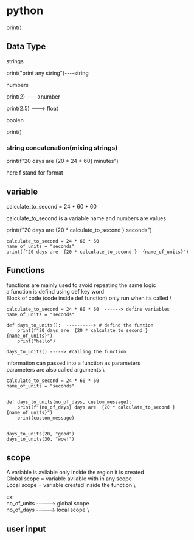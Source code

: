 # python

print()
## Data Type
strings

print("print any string")----string

numbers

print(2) --->number

print(2.5)  ---> float

boolen

print()

### string concatenation(mixing strings)

print(f"20 days are  {20 * 24 * 60}  minutes")

here f stand for format

## variable

calculate_to_second = 24 * 60 * 60

calculate_to_second is a variable name and numbers are values

print(f"20 days are  {20 * calculate_to_second }  seconds")
```
calculate_to_second = 24 * 60 * 60
name_of_units = "seconds"
print(f"20 days are  {20 * calculate_to_second }  {name_of_units}")
```
## Functions
functions are mainly used to avoid repeating the same logic \
a function is defind using def key word \
Block of code (code inside def function) only run when its called \

```
calculate_to_second = 24 * 60 * 60  ------> define variables
name_of_units = "seconds"

def days_to_units():  ----------> # defind the funtion
    print(f"20 days are  {20 * calculate_to_second }  {name_of_units}")
    print("hello")

days_to_units() -----> #calling the function
```
information can passed into a function as parameters \
parameters are also called arguments \
```
calculate_to_second = 24 * 60 * 60
name_of_units = "seconds"


def days_to_units(no_of_days, custom_message):
    print(f"{no_of_days} days are  {20 * calculate_to_second }  {name_of_units}")
    print(custom_message)


days_to_units(20, "good")
days_to_units(30, "wow!")
```

## scope
A variable is avilable only inside the region it is created \
Global scope = variable avilable with in any scope \
Local scope = variable created inside the function \

ex: \
no_of_units -----> global scope \
no_of_days -----> local scope \

## user input


